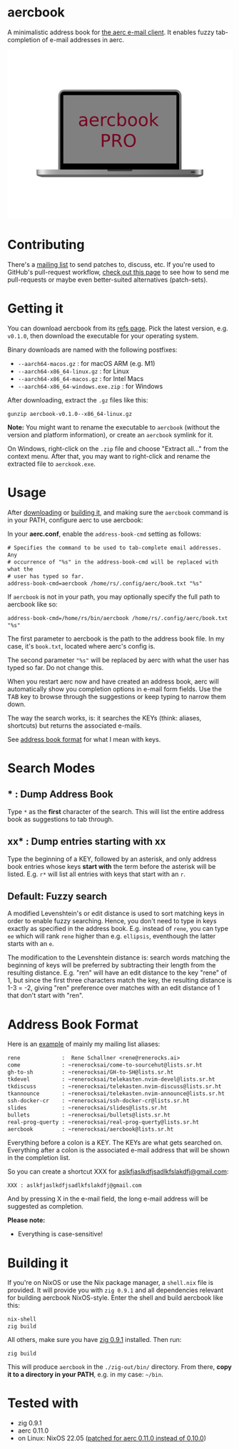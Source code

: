 # aercbook

A minimalistic address book for [the aerc e-mail client](https://aerc-mail.org).
It enables fuzzy tab-completion of e-mail addresses in aerc.

![](./aercbook-pro.png)

# Contributing

There's a [mailing list](https://lists.sr.ht/~renerocksai/aercbook) to send
patches to, discuss, etc. If you're used to GitHub's pull-request workflow,
[check out this page](https://man.sr.ht/~renerocksai/migrate-to-sourcehut/PR.md)
to see how to send me pull-requests or maybe even better-suited alternatives
(patch-sets).

# Getting it

You can download aercbook from its [refs
page](https://git.sr.ht/~renerocksai/aercbook/refs). Pick the latest version,
e.g. `v0.1.0`, then download the executable for your operating system.

Binary downloads are named with the following postfixes:

- `--aarch64-macos.gz` : for macOS ARM (e.g. M1)
- `--aarch64-x86_64-linux.gz` : for Linux
- `--aarch64-x86_64-macos.gz` : for Intel Macs
- `--aarch64-x86_64-windows.exe.zip` : for Windows

After downloading, extract the `.gz` files like this:

```console
gunzip aercbook-v0.1.0--x86_64-linux.gz
```

**Note:** You might want to rename the executable to `aercbook` (without the
version and platform information), or create an `aercbook` symlink for it.

On Windows, right-click on the `.zip` file and choose "Extract all..." from the
context menu. After that, you may want to right-click and rename the extracted
file to `aerckook.exe`.

# Usage

After [downloading](#getting-it) or [building it](#building-it), and making sure
the `aercbook` command is in your PATH, configure aerc to use aercbook:

In your **aerc.conf**, enable the `address-book-cmd` setting as follows:

```console
# Specifies the command to be used to tab-complete email addresses. Any
# occurrence of "%s" in the address-book-cmd will be replaced with what the
# user has typed so far.
address-book-cmd=aercbook /home/rs/.config/aerc/book.txt "%s"
```

If `aercbook` is not in your path, you may optionally specify the full path to
aercbook like so:

```console
address-book-cmd=/home/rs/bin/aercbook /home/rs/.config/aerc/book.txt "%s"
```

The first parameter to aercbook is the path to the address book file. In my
case, it's `book.txt`, located where aerc's config is.

The second parameter `"%s"` will be replaced by aerc with what the user has
typed so far. Do not change this.

When you restart aerc now and have created an address book, aerc will
automatically show you completion options in e-mail form fields. Use the
<kbd>TAB</kbd> key to browse through the suggestions or keep typing to narrow
them down.

The way the search works, is: it searches the KEYs (think: aliases, shortcuts)
but returns the associated e-mails.

See [address book format](#address-book-format) for what I mean with keys.

# Search Modes

## * : Dump Address Book

Type `*` as the **first** character of the search. This will list the entire
address book as suggestions to tab through.

## xx* : Dump entries starting with xx

Type the beginning of a KEY, followed by an asterisk, and only address book
entries whose keys **start with** the term before the asterisk will be listed.
E.g. `r*` will list all entries with keys that start with an `r`.

## Default: Fuzzy search

A modified Levenshtein's or edit distance is used to sort matching keys in order
to enable fuzzy searching. Hence, you don't need to type in keys exactly as
specified in the address book. E.g. instead of `rene`, you can type `ee` which
will rank `rene` higher than e.g. `ellipsis`, eventhough the latter starts with
an `e`.

The modification to the Levenshtein distance is: search words matching the
beginning of keys will be preferred by subtracting their length from the
resulting distance. E.g. "ren" will have an edit distance to the key "rene" of
1, but since the first three characters match the key, the resulting distance is
1-3 = -2, giving "ren" preference over matches with an edit distance of 1 that
don't start with "ren".

# Address Book Format

Here is an [example](./book.txt) of mainly my mailing list aliases:

```console
rene             :  Rene Schallner <rene@renerocks.ai>
come             : ~renerocksai/come-to-sourcehut@lists.sr.ht
gh-to-sh         : ~renerocksai/GH-to-SH@lists.sr.ht
tkdevel          : ~renerocksai/telekasten.nvim-devel@lists.sr.ht
tkdiscuss        : ~renerocksai/telekasten.nvim-discuss@lists.sr.ht
tkannounce       : ~renerocksai/telekasten.nvim-announce@lists.sr.ht
ssh-docker-cr    : ~renerocksai/ssh-docker-cr@lists.sr.ht
slides           : ~renerocksai/slides@lists.sr.ht
bullets          : ~renerocksai/bullets@lists.sr.ht
real-prog-querty : ~renerocksai/real-prog-querty@lists.sr.ht
aercbook         : ~renerocksai/aercbook@lists.sr.ht
```

Everything before a colon is a KEY. The KEYs are what gets searched on.
Everything after a colon is the associated e-mail address that will be shown in
the completion list.

So you can create a shortcut XXX for aslkfjaslkdfjsadlkfslakdfj@gmail.com:

```console
XXX : aslkfjaslkdfjsadlkfslakdfj@gmail.com
```

And by pressing X in the e-mail field, the long e-mail address will be
suggested as completion.

**Please note:**

- Everything is case-sensitive!

# Building it

If you're on NixOS or use the Nix package manager, a `shell.nix` file is
provided. It will provide you with `zig 0.9.1` and all dependencies relevant for
building aercbook NixOS-style. Enter the shell and build aercbook like this:

```console
nix-shell
zig build
```

All others, make sure you have [zig 0.9.1](https://ziglang.org/download/)
installed. Then run:

```console
zig build
```

This will produce `aercbook` in the `./zig-out/bin/` directory. From there,
**copy it to a directory in your PATH**, e.g. in my case: `~/bin`.

# Tested with

- zig 0.9.1
- aerc 0.11.0
- on Linux: NixOS 22.05 ([patched for aerc 0.11.0 instead of
  0.10.0](https://sr.ht/~renerocksai/nixpkgs/))
